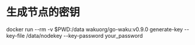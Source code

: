 # 生成节点的密钥
docker run --rm -v $PWD:/data wakuorg/go-waku:v0.9.0 generate-key --key-file /data/nodekey --key-password your_password

